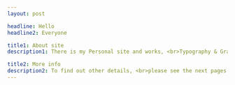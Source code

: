 ```yaml
---
layout: post

headline: Hello
headline2: Everyone

title1: About site
description1: There is my Personal site and works, <br>Typography & Graphic Design

title2: More info
description2: To find out other details, <br>please see the next pages
---
```

